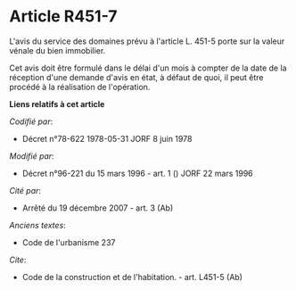 # Article R451-7

L'avis du service des domaines prévu à l'article L. 451-5 porte sur la valeur vénale du bien immobilier.

Cet avis doit être formulé dans le délai d'un mois à compter de la date de la réception d'une demande d'avis en état, à
défaut de quoi, il peut être procédé à la réalisation de l'opération.

**Liens relatifs à cet article**

_Codifié par_:

  - Décret n°78-622 1978-05-31 JORF 8 juin 1978

_Modifié par_:

  - Décret n°96-221 du 15 mars 1996 - art. 1 () JORF 22 mars 1996

_Cité par_:

  - Arrêté du 19 décembre 2007 - art. 3 (Ab)

_Anciens textes_:

  - Code de l'urbanisme 237

_Cite_:

  - Code de la construction et de l'habitation. - art. L451-5 (Ab)
